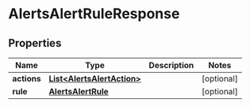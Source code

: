 

# AlertsAlertRuleResponse


## Properties

| Name | Type | Description | Notes |
|------------ | ------------- | ------------- | -------------|
|**actions** | [**List&lt;AlertsAlertAction&gt;**](AlertsAlertAction.md) |  |  [optional] |
|**rule** | [**AlertsAlertRule**](AlertsAlertRule.md) |  |  [optional] |



